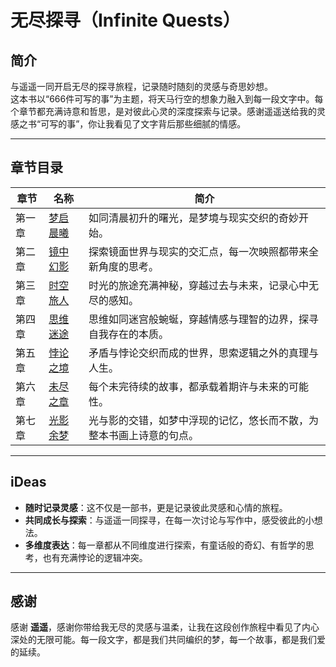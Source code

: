 # 无尽探寻（Infinite Quests）

## 简介
与遥遥一同开启无尽的探寻旅程，记录随时随刻的灵感与奇思妙想。  
这本书以“666件可写的事”为主题，将天马行空的想象力融入到每一段文字中。每个章节都充满诗意和哲思，是对彼此心灵的深度探索与记录。感谢遥遥送给我的灵感之书“可写的事”，你让我看见了文字背后那些细腻的情感。

---

## 章节目录
| **章节** | **名称**                                                                                           | **简介**                                                                 |
|----------|----------------------------------------------------------------------------------------------------|--------------------------------------------------------------------------|
| 第一章   | [梦启晨曦](https://github.com/LiangFelinae/Infinite-Quests/blob/main/content/01-第一章%3A梦启晨曦(Dreams%20of%20Dawn).md) | 如同清晨初升的曙光，是梦境与现实交织的奇妙开始。                                                       |
| 第二章   | [镜中幻影](https://github.com/LiangFelinae/Infinite-Quests/blob/main/content/02-第二章%3A镜中幻影(Reflections%20of%20Reality).md) | 探索镜面世界与现实的交汇点，每一次映照都带来全新角度的思考。                                              |
| 第三章   | [时空旅人](https://github.com/LiangFelinae/Infinite-Quests/blob/main/content/03-第三章%3A时空旅人(Wanderers%20of%20Time).md) | 时光的旅途充满神秘，穿越过去与未来，记录心中无尽的感知。                                                 |
| 第四章   | [思维迷途](https://github.com/LiangFelinae/Infinite-Quests/blob/main/content/04-第四章%3A思维迷途(Labyrinth%20of%20Thoughts).md) | 思维如同迷宫般蜿蜒，穿越情感与理智的边界，探寻自我存在的本质。                                             |
| 第五章   | [悖论之境](https://github.com/LiangFelinae/Infinite-Quests/blob/main/content/05-第五章%3A悖论之境(Realm%20of%20Paradoxes).md) | 矛盾与悖论交织而成的世界，思索逻辑之外的真理与人生。                                                     |
| 第六章   | [未尽之章](https://github.com/LiangFelinae/Infinite-Quests/blob/main/content/06-第六章%3A未尽之章(Unfinished%20Tales).md) | 每个未完待续的故事，都承载着期许与未来的可能性。                                                         |
| 第七章   | [光影余梦](https://github.com/LiangFelinae/Infinite-Quests/blob/main/content/07-第七章%3A光影余梦(Echoes%20of%20Light%20and%20Shadows).md) | 光与影的交错，如梦中浮现的记忆，悠长而不散，为整本书画上诗意的句点。                                          |

---

## iDeas
- **随时记录灵感**：这不仅是一部书，更是记录彼此灵感和心情的旅程。
- **共同成长与探索**：与遥遥一同探寻，在每一次讨论与写作中，感受彼此的小想法。
- **多维度表达**：每一章都从不同维度进行探索，有童话般的奇幻、有哲学的思考，也有充满悖论的逻辑冲突。

---

## 感谢
感谢 **遥遥**，感谢你带给我无尽的灵感与温柔，让我在这段创作旅程中看见了内心深处的无限可能。每一段文字，都是我们共同编织的梦，每一个故事，都是我们爱的延续。
